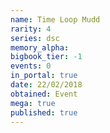 ```yaml
---
name: Time Loop Mudd
rarity: 4
series: dsc
memory_alpha:
bigbook_tier: -1
events: 0
in_portal: true
date: 22/02/2018
obtained: Event
mega: true
published: true
---
```



